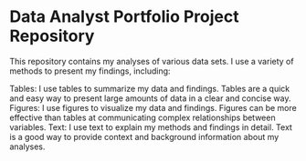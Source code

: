 # Data Analyst Portfolio Project Repository

This repository contains my analyses of various data sets. I use a variety of methods to present my findings, including:

Tables: I use tables to summarize my data and findings. Tables are a quick and easy way to present large amounts of data in a clear and concise way. 
Figures: I use figures to visualize my data and findings. Figures can be more effective than tables at communicating complex relationships between variables. 
Text: I use text to explain my methods and findings in detail. Text is a good way to provide context and background information about my analyses.
